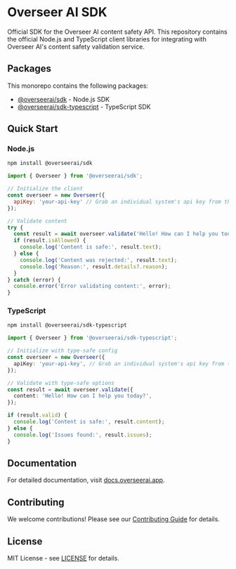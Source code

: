 # Overseer AI SDK

Official SDK for the Overseer AI content safety API. This repository contains the official Node.js and TypeScript client libraries for integrating with Overseer AI's content safety validation service.

## Packages

This monorepo contains the following packages:

- [@overseerai/sdk](./packages/node) - Node.js SDK
- [@overseerai/sdk-typescript](./packages/typescript) - TypeScript SDK

## Quick Start

### Node.js

```bash
npm install @overseerai/sdk
```

```javascript
import { Overseer } from '@overseerai/sdk';

// Initialize the client
const overseer = new Overseer({
  apiKey: 'your-api-key' // Grab an individual system's api key from the connections page in the dashboard
});

// Validate content
try {
  const result = await overseer.validate('Hello! How can I help you today?');
  if (result.isAllowed) {
    console.log('Content is safe:', result.text);
  } else {
    console.log('Content was rejected:', result.text);
    console.log('Reason:', result.details?.reason);
  }
} catch (error) {
  console.error('Error validating content:', error);
}
```

### TypeScript

```bash
npm install @overseerai/sdk-typescript
```

```typescript
import { Overseer } from '@overseerai/sdk-typescript';

// Initialize with type-safe config
const overseer = new Overseer({
  apiKey: 'your-api-key', // Grab an individual system's api key from the connections page in the dashboard
});

// Validate with type-safe options
const result = await overseer.validate({
  content: 'Hello! How can I help you today?',
});

if (result.valid) {
  console.log('Content is safe:', result.content);
} else {
  console.log('Issues found:', result.issues);
}
```

## Documentation

For detailed documentation, visit [docs.overseerai.app](https://docs.overseerai.app).

## Contributing

We welcome contributions! Please see our [Contributing Guide](./CONTRIBUTING.md) for details.

## License

MIT License - see [LICENSE](./LICENSE) for details. 
